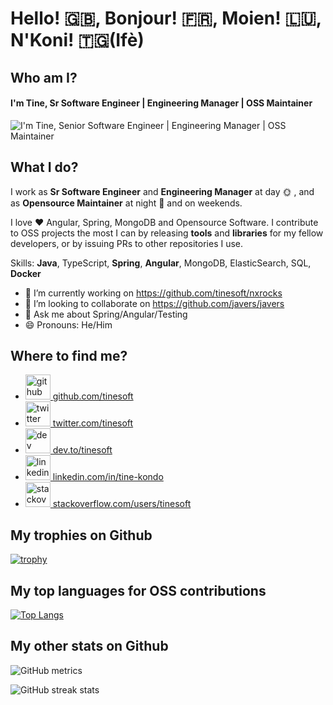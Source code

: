 # Hello! 🇬🇧, Bonjour! 🇫🇷, Moien! 🇱🇺, N'Koni! 🇹🇬(Ifè)

## Who am I?

#### I'm Tine, Sr Software Engineer | Engineering Manager | OSS Maintainer
![I'm Tine, Senior Software Engineer | Engineering Manager | OSS Maintainer](https://github-readme-stats.vercel.app/api?username=tinesoft&show_icons=true)

## What I do?

I work as **Sr Software Engineer** and **Engineering Manager** at day 🌞 , and as **Opensource Maintainer** at night 🌚 and on weekends.

I love ❤️ Angular, Spring, MongoDB and Opensource Software.
I contribute to OSS projects the most I can by releasing **tools** and **libraries** for my fellow developers, or by issuing PRs to other repositories I use.


Skills: **Java**, TypeScript, **Spring**, **Angular**, MongoDB, ElasticSearch, SQL, **Docker**

- 🔭 I’m currently working on https://github.com/tinesoft/nxrocks 
- 👯 I’m looking to collaborate on https://github.com/javers/javers 
- 💬 Ask me about Spring/Angular/Testing 
- 😄 Pronouns: He/Him 

## Where to find me?

* [<img src='https://cdn.jsdelivr.net/npm/simple-icons@3.0.1/icons/github.svg' alt='github' height='40'> github.com/tinesoft](https://github.com/tinesoft)
* [<img src='https://cdn.jsdelivr.net/npm/simple-icons@3.0.1/icons/twitter.svg' alt='twitter' height='40'> twitter.com/tinesoft](https://twitter.com/tinesoft)
* [<img src='https://cdn.jsdelivr.net/npm/simple-icons@3.0.1/icons/dev-dot-to.svg' alt='dev' height='40'> dev.to/tinesoft](https://dev.to/tinesoft)
* [<img src='https://cdn.jsdelivr.net/npm/simple-icons@3.0.1/icons/linkedin.svg' alt='linkedin' height='40'> linkedin.com/in/tine-kondo](https://www.linkedin.com/in/tine-kondo)  
* [<img src='https://cdn.jsdelivr.net/npm/simple-icons@3.0.1/icons/stackoverflow.svg' alt='stackoverflow' height='40'> stackoverflow.com/users/tinesoft](https://stackoverflow.com/users/tinesoft)  

## My trophies on Github

[![trophy](https://github-profile-trophy.vercel.app/?username=tinesoft) ](https://github.com/ryo-ma/github-profile-trophy)

## My top languages for OSS contributions

[![Top Langs](https://github-readme-stats.vercel.app/api/top-langs/?username=tinesoft) ](https://github.com/anuraghazra/github-readme-stats)

## My other stats on Github

![GitHub metrics](https://metrics.lecoq.io/tinesoft)  

![GitHub streak stats](https://github-readme-streak-stats.herokuapp.com/?user=tinesoft)  

